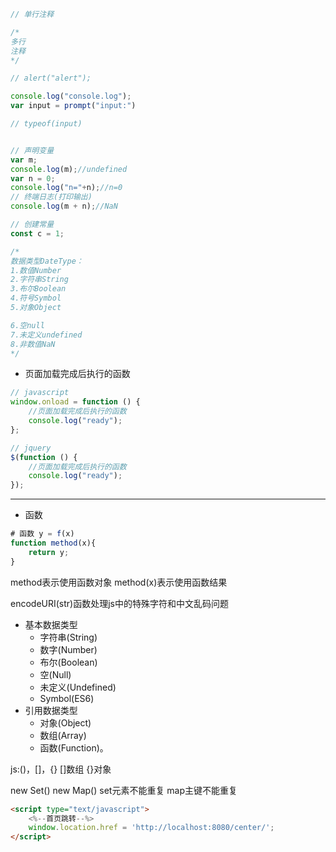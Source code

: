 
```js
// 单行注释

/*
多行
注释
*/

// alert("alert");

console.log("console.log");
var input = prompt("input:")

// typeof(input)


// 声明变量
var m;
console.log(m);//undefined
var n = 0;
console.log("n="+n);//n=0
// 终端日志(打印输出)
console.log(m + n);//NaN

// 创建常量
const c = 1;

/*
数据类型DateType：
1.数值Number
2.字符串String
3.布尔Boolean
4.符号Symbol
5.对象Object

6.空null
7.未定义undefined
8.非数值NaN
*/

```
- 页面加载完成后执行的函数
```js
// javascript
window.onload = function () {
    //页面加载完成后执行的函数
    console.log("ready");
};

// jquery
$(function () {
    //页面加载完成后执行的函数
    console.log("ready");
});

```
---
- 函数
```js
# 函数 y = f(x)
function method(x){
    return y;
}

```
method表示使用函数对象
method(x)表示使用函数结果



encodeURI(str)函数处理js中的特殊字符和中文乱码问题



- 基本数据类型
    - 字符串(String)
    - 数字(Number)
    - 布尔(Boolean)
    - 空(Null)
    - 未定义(Undefined)
    - Symbol(ES6)
- 引用数据类型
    - 对象(Object)
    - 数组(Array)
    - 函数(Function)。

js:()，[]，{}
[]数组
{}对象



new Set()
new Map()
set元素不能重复
map主键不能重复

```html
<script type="text/javascript">
    <%--首页跳转--%>
    window.location.href = 'http://localhost:8080/center/';
</script>

```